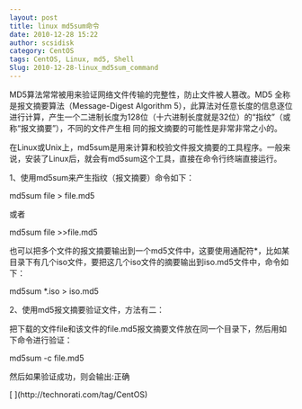```yaml
---
layout: post
title: linux md5sum命令
date: 2010-12-28 15:22
author: scsidisk
category: CentOS
tags: CentOS, Linux, md5, Shell
Slug: 2010-12-28-linux_md5sum_command
---
```


MD5算法常常被用来验证网络文件传输的完整性，防止文件被人篡改。MD5
全称是报文摘要算法（Message-Digest Algorithm
5），此算法对任意长度的信息逐位进行计算，产生一个二进制长度为128位（十六进制长度就是32位）的“指纹”（或称“报文摘要”），不同的文件产生相
同的报文摘要的可能性是非常非常之小的。

在Linux或Unix上，md5sum是用来计算和校验文件报文摘要的工具程序。一般来说，安装了Linux后，就会有md5sum这个工具，直接在命令行终端直接运行。

1、使用md5sum来产生指纹（报文摘要）命令如下：

md5sum file \> file.md5

或者

md5sum file \>\>file.md5

也可以把多个文件的报文摘要输出到一个md5文件中，这要使用通配符\*，比如某目录下有几个iso文件，要把这几个iso文件的摘要输出到iso.md5文件中，命令如下：

md5sum \*.iso \> iso.md5

2、使用md5报文摘要验证文件，方法有二：

把下载的文件file和该文件的file.md5报文摘要文件放在同一个目录下，然后用如下命令进行验证：

md5sum -c file.md5

然后如果验证成功，则会输出:正确

<div class="posttagsblock">
[ ](http://technorati.com/tag/CentOS)

</div>

